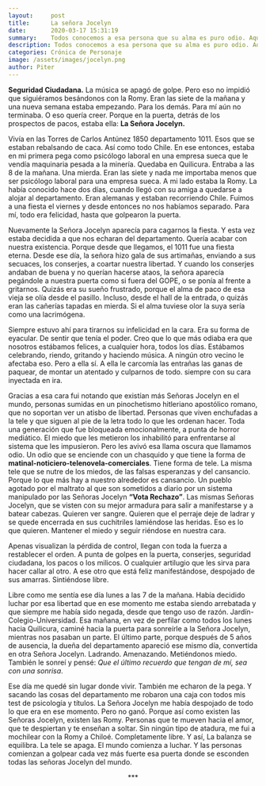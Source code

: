 ```yaml
---
layout:     post
title:      La señora Jocelyn
date:       2020-03-17 15:31:19
summary:    Todos conocemos a esa persona que su alma es puro odio. Aquí les presento a una de esas personas.
description: Todos conocemos a esa persona que su alma es puro odio. Aquí les presento a una de esas personas.
categories: Crónica de Personaje
image: /assets/images/jocelyn.png
author: Piter
---
```


**Seguridad Ciudadana.**
La música se apagó de golpe. Pero eso no impidió que siguiéramos besándonos con la Romy. Eran las siete de la mañana y una nueva semana estaba empezando. Para los demás. Para mí aún no terminaba. O eso quería creer. Porque en la puerta, detrás de los prospectos de pacos, estaba ella: **La Señora Jocelyn.**

Vivía en las Torres de Carlos Antúnez 1850 departamento 1011. Esos que se estaban rebalsando de caca. Así como todo Chile. En ese entonces, estaba en mi primera pega como psicólogo laboral en una empresa sueca que le vendía maquinaria pesada a la minería. Quedaba en Quilicura. Entraba a las 8 de la mañana. Una mierda. Eran las siete y nada me importaba menos que ser psicólogo laboral para una empresa sueca. A mi lado estaba la Romy. La había conocido hace dos días, cuando llegó con su amiga a quedarse a alojar al departamento. Eran alemanas y estaban recorriendo Chile. Fuimos a una fiesta el viernes y desde entonces no nos habíamos separado. Para mí, todo era felicidad, hasta que golpearon la puerta.

Nuevamente la Señora Jocelyn aparecía para cagarnos la fiesta. Y esta vez estaba decidida a que nos echaran del departamento. Quería acabar con nuestra existencia. Porque desde que llegamos, el 1011 fue una fiesta eterna. Desde ese día, la señora hizo gala de sus artimañas, enviando a sus secuaces, los conserjes, a coartar nuestra libertad. Y cuando los conserjes andaban de buena y no querían hacerse ataos, la señora aparecía pegándole a nuestra puerta como si fuera del GOPE, o se ponía al frente a gritarnos. Quizás era su sueño frustrado, porque el alma de paco de esa vieja se olía desde el pasillo. Incluso, desde el hall de la entrada, o quizás eran las cañerías tapadas en mierda. Si el alma tuviese olor la suya sería como una lacrimógena.

Siempre estuvo ahí para tirarnos su infelicidad en la cara. Era su forma de eyacular. De sentir que tenía el poder. Creo que lo que más odiaba era que nosotros estábamos felices, a cualquier hora, todos los días. Estábamos celebrando, riendo, gritando y haciendo música. A ningún otro vecino le afectaba eso. Pero a ella sí. A ella le carcomía las entrañas las ganas de paquear, de montar un atentado y culparnos de todo. siempre con su cara inyectada en ira.

Gracias a esa cara fui notando que existían más Señoras Jocelyn en el mundo, personas sumidas en un pinochetismo hitleriano apostólico romano, que no soportan ver un atisbo de libertad. Personas que viven enchufadas a la tele y que siguen al pie de la letra todo lo que les ordenan hacer. Toda una generación que fue bloqueada emocionalmente, a punta de horror mediático. El miedo que les metieron los inhabilitó para enfrentarse al sistema que les impusieron. Pero les avivó esa llama oscura que llamamos odio. Un odio que se enciende con un chasquido y que tiene la forma de **matinal-noticiero-telenovela-comerciales**. Tiene forma de tele. La misma tele que se nutre de los miedos, de las falsas esperanzas y del cansancio. Porque lo que más hay a nuestro alrededor es cansancio. Un pueblo agotado por el maltrato al que son sometidos a diario por un sistema manipulado por las Señoras Jocelyn **“Vota Rechazo”**.
Las mismas Señoras Jocelyn, que se visten con su mejor armadura para salir a manifestarse y a batear cabezas. Quieren ver sangre. Quieren que el perraje deje de ladrar y se quede encerrada en sus cuchitriles lamiéndose las heridas. Eso es lo que quieren. Mantener el miedo y seguir riéndose en nuestra cara.

Apenas visualizan la pérdida de control, llegan con toda la fuerza a restablecer el orden. A punta de golpes en la puerta, conserjes, seguridad ciudadana, los pacos o los milicos. O cualquier artilugio que les sirva para hacer callar al otro. A ese otro que está feliz manifestándose, despojado de sus amarras. Sintiéndose libre.

Libre como me sentía ese día lunes a las 7 de la mañana. Había decidido luchar por esa libertad que en ese momento me estaba siendo arrebatada y que siempre me había sido negada, desde que tengo uso de razón. Jardín-Colegio-Universidad. Esa mañana, en vez de perfilar como todos los lunes hacia Quilicura, caminé hacia la puerta para sonreírle a la Señora Jocelyn, mientras nos pasaban un parte. El último parte, porque después de 5 años de ausencia, la dueña del departamento apareció ese mismo día, convertida en otra Señora Jocelyn. Ladrando. Amenazando. Metiéndonos miedo. También le sonreí y pensé: *Que el último recuerdo que tengan de mí, sea con una sonrisa*.

Ese día me quedé sin lugar donde vivir.
También me echaron de la pega.
Y sacando las cosas del departamento me robaron una caja con todos mis test de psicología y títulos.
La Señora Jocelyn me había despojado de todo lo que era en ese momento.
Pero no ganó.
Porque así como existen las Señoras Jocelyn, existen las Romy. Personas que te mueven hacia el amor, que te despiertan y te enseñan a soltar.
Sin ningún tipo de atadura, me fui a mochilear con la Romy a Chiloé. Completamente libre.
Y así,
La balanza se equilibra.
La tele se apaga.
El mundo comienza a luchar.
Y las personas comienzan a golpear cada vez más fuerte esa puerta donde se esconden todas las señoras Jocelyn del mundo.


<center> *** </center>
